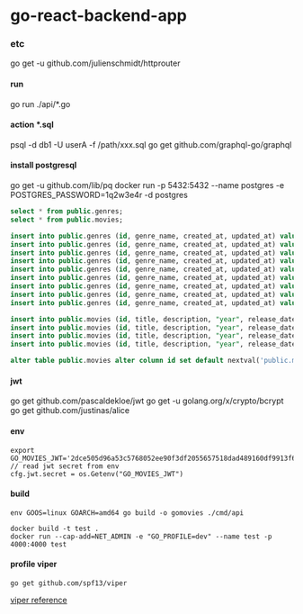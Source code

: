 # go-react-backend-app

### etc
go get -u github.com/julienschmidt/httprouter

#### run
go run ./api/*.go

#### action *.sql
psql -d db1 -U userA -f /path/xxx.sql
go get github.com/graphql-go/graphql

#### install postgresql 
go get -u github.com/lib/pq
docker run -p 5432:5432 --name postgres -e POSTGRES_PASSWORD=1q2w3e4r -d postgres

```sql
select * from public.genres;
select * from public.movies;

insert into public.genres (id, genre_name, created_at, updated_at) values (1,	'Drama',	'2021-05-17 00:00:00',	'2021-05-17 00:00:00');
insert into public.genres (id, genre_name, created_at, updated_at) values (2,	'Crime',	'2021-05-17 00:00:00',	'2021-05-17 00:00:00');
insert into public.genres (id, genre_name, created_at, updated_at) values (3,	'Action',	'2021-05-17 00:00:00',	'2021-05-17 00:00:00');
insert into public.genres (id, genre_name, created_at, updated_at) values (4,	'Comic Book',	'2021-05-17 00:00:00',	'2021-05-17 00:00:00');
insert into public.genres (id, genre_name, created_at, updated_at) values (5,	'Sci-Fi',	'2021-05-17 00:00:00',	'2021-05-17 00:00:00');
insert into public.genres (id, genre_name, created_at, updated_at) values (6,	'Mystery',	'2021-05-17 00:00:00',	'2021-05-17 00:00:00');
insert into public.genres (id, genre_name, created_at, updated_at) values (7,	'Adventure',	'2021-05-17 00:00:00',	'2021-05-17 00:00:00');
insert into public.genres (id, genre_name, created_at, updated_at) values (8,	'Comedy',	'2021-05-17 00:00:00',	'2021-05-17 00:00:00');
insert into public.genres (id, genre_name, created_at, updated_at) values (9,	'Romance',	'2021-05-17 00:00:00',	'2021-05-17 00:00:00');

insert into public.movies (id, title, description, "year", release_date, runtime, rating, mpaa_rating, created_at, updated_at) values (1,	'The Shawshank Redemption',	'Two imprisoned men bond over a number of years',	'1994',	'1994-10-14',	'142',	'5',	'R',	'2021-05-17 00:00:00',	'2021-05-17 00:00:00');
insert into public.movies (id, title, description, "year", release_date, runtime, rating, mpaa_rating, created_at, updated_at) values (2,	'The Godfather',	'The aging patriarch of an organized crime dynasty transfers control to his son',	'1972',	'1972-03-24',	'175',	'5',	'R',	'2021-05-17 00:00:00',	'2021-05-17 00:00:00');
insert into public.movies (id, title, description, "year", release_date, runtime, rating, mpaa_rating, created_at, updated_at) values (4,	'American Psycho',	 'A wealthy New York investment banking executive hides his alternate psychopathic ego'	,'2000',	'2000-04-14',	'102',	'4',	'R',	'2021-05-17 00:00:00',	'2021-05-17 00:00:00');
insert into public.movies (id, title, description, "year", release_date, runtime, rating, mpaa_rating, created_at, updated_at) values (3,	'The Dark Knight',	'The menace known as the Joker wreaks havoc on Gotham City',	'2008',	'2008-07-18',	'152',	'5'	,'PG13',	'2021-05-17 00:00:00',	'2021-05-17 00:00:00');

alter table public.movies alter column id set default nextval('public.movies_id_seq'::regclass);
```

#### jwt
go get github.com/pascaldekloe/jwt
go get -u golang.org/x/crypto/bcrypt
go get github.com/justinas/alice



#### env
```text
export GO_MOVIES_JWT='2dce505d96a53c5768052ee90f3df2055657518dad489160df9913f66042e160'
// read jwt secret from env
cfg.jwt.secret = os.Getenv("GO_MOVIES_JWT")
```

#### build
```shell
env GOOS=linux GOARCH=amd64 go build -o gomovies ./cmd/api 
```
```text
docker build -t test .
docker run --cap-add=NET_ADMIN -e "GO_PROFILE=dev" --name test -p 4000:4000 test 
```

#### profile viper
```shell
go get github.com/spf13/viper
```
[viper reference](https://frozenpond.tistory.com/165?category=1216470)





